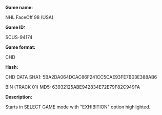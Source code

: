 **Game name:**

NHL FaceOff 98 (USA)

**Game ID:**

SCUS-94174

**Game format:**

CHD

**Hash:**

CHD DATA SHA1: 5BA2DA064DCAC86F241CC5CAE93FE7B03E388AB6

BIN (TRACK 01) MD5: 63932125ABE942834E72E79F82C949FA

**Description:**

Starts in SELECT GAME mode with "EXHIBITION" option highlighted.